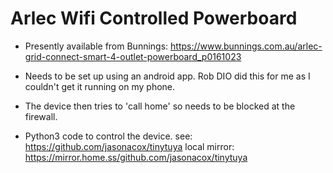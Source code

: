 Arlec Wifi Controlled Powerboard
================================
  * Presently available from Bunnings: https://www.bunnings.com.au/arlec-grid-connect-smart-4-outlet-powerboard_p0161023

  * Needs to be set up using an android app. Rob DIO did this for me as I couldn't get it running on my phone.

  * The device then tries to 'call home' so needs to be blocked at the firewall.

  * Python3 code to control the device. 
    see: https://github.com/jasonacox/tinytuya
	local mirror: https://mirror.home.ss/github.com/jasonacox/tinytuya
